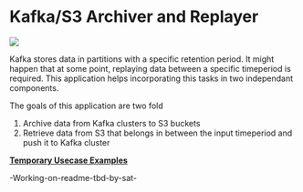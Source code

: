 # Kafka/S3 Archiver and Replayer
![](https://img.shields.io/badge/Made%20With-%20java-%23ED8B00.svg?style=for-the-badge&logo=java&logoColor=white)

Kafka stores data in partitions with a specific retention period. It might happen that at some point, 
replaying data between a specific timeperiod is required. This application helps incorporating this tasks in
two independant components.

The goals of this application are two fold
1. Archive data from Kafka clusters to S3 buckets
2. Retrieve data from S3 that belongs in between the input timeperiod and push it to Kafka cluster


<b>[Temporary Usecase Examples](https://github.com/prabh1601/Kafka-Archiver/tree/LocalStorageBatching/src/main/java/com/prabh/CodeExamples)</b>


-Working-on-readme-tbd-by-sat-
